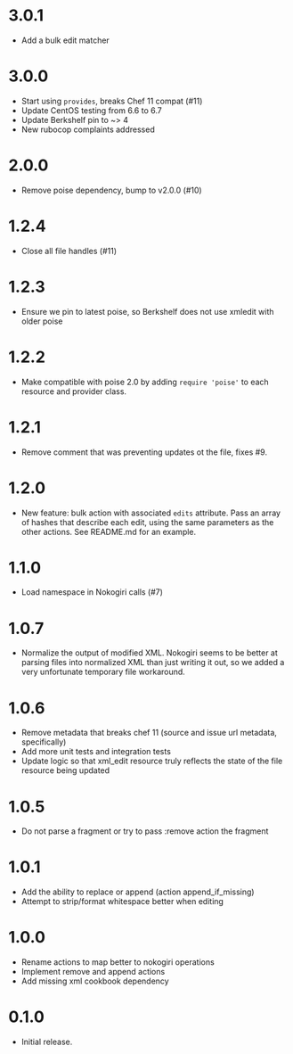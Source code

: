 # 3.0.1

- Add a bulk edit matcher

# 3.0.0

- Start using `provides`, breaks Chef 11 compat (#11)
- Update CentOS testing from 6.6 to 6.7
- Update Berkshelf pin to ~> 4
- New rubocop complaints addressed

# 2.0.0

- Remove poise dependency, bump to v2.0.0 (#10)

# 1.2.4

- Close all file handles (#11)

# 1.2.3

- Ensure we pin to latest poise, so Berkshelf does not use xmledit with older poise

# 1.2.2

- Make compatible with poise 2.0 by adding `require 'poise'` to each resource and provider class.

# 1.2.1

- Remove comment that was preventing updates ot the file, fixes #9.

# 1.2.0

- New feature: bulk action with associated `edits` attribute. Pass an array of hashes that describe each edit, using the same parameters as the other actions. See README.md for an example.

# 1.1.0

- Load namespace in Nokogiri calls (#7)

# 1.0.7

- Normalize the output of modified XML. Nokogiri seems to be better at parsing files into normalized XML than just writing it out, so we added a very unfortunate temporary file workaround.

# 1.0.6

- Remove metadata that breaks chef 11 (source and issue url metadata, specifically)
- Add more unit tests and integration tests
- Update logic so that xml_edit resource truly reflects the state of the file resource being updated

# 1.0.5

- Do not parse a fragment or try to pass :remove action the fragment

# 1.0.1

- Add the ability to replace or append (action append_if_missing)
- Attempt to strip/format whitespace better when editing

# 1.0.0

- Rename actions to map better to nokogiri operations
- Implement remove and append actions
- Add missing xml cookbook dependency

# 0.1.0

- Initial release.

